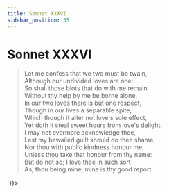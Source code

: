 ```yaml
---
title: Sonnet XXXVI
sidebar_position: 35
---
```

<div dangerouslySetInnerHTML={{__html: `<div><HTML><HEAD><TITLE>Sonnet XXXVI</TITLE></HEAD>
<BODY><H1>Sonnet XXXVI</H1>

<BLOCKQUOTE>Let me confess that we two must be twain,<BR>
Although our undivided loves are one:<BR>
So shall those blots that do with me remain<BR>
Without thy help by me be borne alone.<BR>
In our two loves there is but one respect,<BR>
Though in our lives a separable spite,<BR>
Which though it alter not love's sole effect,<BR>
Yet doth it steal sweet hours from love's delight.<BR>
I may not evermore acknowledge thee,<BR>
Lest my bewailed guilt should do thee shame,<BR>
Nor thou with public kindness honour me,<BR>
Unless thou take that honour from thy name:<BR>
  But do not so; I love thee in such sort<BR>
  As, thou being mine, mine is thy good report.<BR>
</BLOCKQUOTE>

</BODY></HTML>
</div>`}}></div>